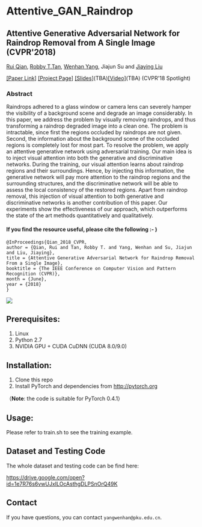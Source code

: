 # Attentive_GAN_Raindrop


## Attentive Generative Adversarial Network for Raindrop Removal from A Single Image (CVPR'2018)

[Rui Qian](https://rui1996.github.io), [Robby T.Tan](https://tanrobby.github.io), [Wenhan Yang](http://www.icst.pku.edu.cn/struct/people/Wenhan_Yang_files/WenhanYang.html), Jiajun Su and [Jiaying Liu](http://www.icst.pku.edu.cn/struct/people/liujiaying.html) 

[[Paper Link]](https://arxiv.org/abs/1711.10098) [[Project Page]](https://rui1996.github.io/raindrop/raindrop_removal.html) [[Slides]]()(TBA)[[Video]]()(TBA) (CVPR'18 Spotlight) 

### Abstract

Raindrops adhered to a glass window or camera lens can severely hamper the visibility of a background scene and degrade an image considerably. In this paper, we address the problem by visually removing raindrops, and thus transforming a raindrop degraded image into a clean one. The problem is intractable, since first the regions occluded by raindrops are not given. Second, the information about the background scene of the occluded regions is completely lost for most part. To resolve the problem, we apply an attentive generative network using adversarial training. Our main idea is to inject visual attention into both the generative and discriminative networks. During the training, our visual attention learns about raindrop regions and their surroundings. Hence, by injecting this information, the generative network will pay more attention to the raindrop regions and the surrounding structures, and the discriminative network will be able to assess the local consistency of the restored regions. Apart from raindrop removal, this injection of visual attention to both generative and discriminative networks is another contribution of this paper. Our experiments show the effectiveness of our approach, which outperforms the state of the art methods quantitatively and qualitatively.

#### If you find the resource useful, please cite the following :- )

```
@InProceedings{Qian_2018_CVPR,
author = {Qian, Rui and Tan, Robby T. and Yang, Wenhan and Su, Jiajun and Liu, Jiaying},
title = {Attentive Generative Adversarial Network for Raindrop Removal From a Single Image},
booktitle = {The IEEE Conference on Computer Vision and Pattern Recognition (CVPR)},
month = {June},
year = {2018}
}
```

<img src="teaser/demo.png" >       



## Prerequisites:

1. Linux
2. Python 2.7
3. NVIDIA GPU + CUDA CuDNN (CUDA 8.0/9.0)

## Installation:

1. Clone this repo
2. Install PyTorch and dependencies from http://pytorch.org 

（**Note**: the code is suitable for PyTorch 0.4.1）

## Usage:

Please refer to train.sh to see the training example.

## Dataset and Testing Code

The whole dataset and testing code can be find here:

https://drive.google.com/open?id=1e7R76s6vwUJxILOcAsthgDLPSnOrQ49K







## Contact

If you have questions, you can contact `yangwenhan@pku.edu.cn`.

